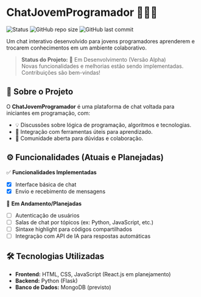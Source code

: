 # ChatJovemProgramador 💬👩‍💻

![Status](https://img.shields.io/badge/status-em%20desenvolvimento-yellow)
![GitHub repo size](https://img.shields.io/github/repo-size/moaaskt/ChatJovemProgramador?style=flat-square)
![GitHub last commit](https://img.shields.io/github/last-commit/moaaskt/ChatJovemProgramador?style=flat-square)

Um chat interativo desenvolvido para jovens programadores aprenderem e trocarem conhecimentos em um ambiente colaborativo.

> **Status do Projeto:** 🚧 Em Desenvolvimento (Versão Alpha)  
> Novas funcionalidades e melhorias estão sendo implementadas. Contribuições são bem-vindas!

## 📌 Sobre o Projeto

O **ChatJovemProgramador** é uma plataforma de chat voltada para iniciantes em programação, com:
- 💡 Discussões sobre lógica de programação, algoritmos e tecnologias.
- 🤖 Integração com ferramentas úteis para aprendizado.
- 🎯 Comunidade aberta para dúvidas e colaboração.

## ⚙️ Funcionalidades (Atuais e Planejadas)

✅ **Funcionalidades Implementadas**  
- [x] Interface básica de chat  
- [x] Envio e recebimento de mensagens  

🔧 **Em Andamento/Planejadas**  
- [ ] Autenticação de usuários  
- [ ] Salas de chat por tópicos (ex: Python, JavaScript, etc.)  
- [ ] Sintaxe highlight para códigos compartilhados  
- [ ] Integração com API de IA para respostas automáticas  

## 🛠️ Tecnologias Utilizadas

- **Frontend:** HTML, CSS, JavaScript (React.js em planejamento)  
- **Backend:** Python (Flask)  
- **Banco de Dados:** MongoDB (previsto)  



